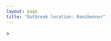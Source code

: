```yaml
---
layout: page
title: "Outbreak location: Ranibennur"
---
```

<div id="mapid">
<script src="https://buda-magenta.github.io/hazard_map/load_map.js"></script>
><script>
var marker_outbreak = L.marker([14.625888, 75.635724],{"autoPan": true}).addTo(map); marker_outbreak.bindTooltip("Ranibennur").openTooltip();

var circle_1 = L.circle([12.979120, 77.591300], {"pane": "markerPane", "color": "red", "fill": true, "fillOpacity": 0.2, "fillRule": "evenodd", "lineCap": "round", "lineJoin": "round", "opacity": 1.0, "radius": 78137, "stroke": true, "weight": 3}).addTo(map);
circle_1.bindTooltip("Bangalore<br>rank: 1<br>hazard index: 0.078137")
circle_1.bindPopup('<a href="https://buda-magenta.github.io/hazard_map/Bangalore">Bangalore</a>')

var circle_2 = L.circle([17.166667, 77.083333], {"pane": "markerPane", "color": "red", "fill": true, "fillOpacity": 0.2, "fillRule": "evenodd", "lineCap": "round", "lineJoin": "round", "opacity": 1.0, "radius": 75634, "stroke": true, "weight": 3}).addTo(map);
circle_2.bindTooltip("Gulbarga<br>rank: 2<br>hazard index: 0.075635")
circle_2.bindPopup('<a href="https://buda-magenta.github.io/hazard_map/Gulbarga">Gulbarga</a>')

var circle_3 = L.circle([14.466127, 75.920636], {"pane": "markerPane", "color": "red", "fill": true, "fillOpacity": 0.2, "fillRule": "evenodd", "lineCap": "round", "lineJoin": "round", "opacity": 1.0, "radius": 55641, "stroke": true, "weight": 3}).addTo(map);
circle_3.bindTooltip("Davanagere<br>rank: 3<br>hazard index: 0.055642")
circle_3.bindPopup('<a href="https://buda-magenta.github.io/hazard_map/Davanagere">Davanagere</a>')

var circle_4 = L.circle([15.351838, 75.137985], {"pane": "markerPane", "color": "red", "fill": true, "fillOpacity": 0.2, "fillRule": "evenodd", "lineCap": "round", "lineJoin": "round", "opacity": 1.0, "radius": 53235, "stroke": true, "weight": 3}).addTo(map);
circle_4.bindTooltip("Hubli<br>rank: 4<br>hazard index: 0.053236")
circle_4.bindPopup('<a href="https://buda-magenta.github.io/hazard_map/Hubli">Hubli</a>')

var circle_5 = L.circle([15.857267, 74.506934], {"pane": "markerPane", "color": "red", "fill": true, "fillOpacity": 0.2, "fillRule": "evenodd", "lineCap": "round", "lineJoin": "round", "opacity": 1.0, "radius": 15498, "stroke": true, "weight": 3}).addTo(map);
circle_5.bindTooltip("Belgaum<br>rank: 5<br>hazard index: 0.015498")
circle_5.bindPopup('<a href="https://buda-magenta.github.io/hazard_map/Belgaum">Belgaum</a>')

var circle_6 = L.circle([15.143395, 76.919388], {"pane": "markerPane", "color": "red", "fill": true, "fillOpacity": 0.2, "fillRule": "evenodd", "lineCap": "round", "lineJoin": "round", "opacity": 1.0, "radius": 10695, "stroke": true, "weight": 3}).addTo(map);
circle_6.bindTooltip("Bellary<br>rank: 6<br>hazard index: 0.010695")
circle_6.bindPopup('<a href="https://buda-magenta.github.io/hazard_map/Bellary">Bellary</a>')

var circle_7 = L.circle([17.388786, 78.461065], {"pane": "markerPane", "color": "red", "fill": true, "fillOpacity": 0.2, "fillRule": "evenodd", "lineCap": "round", "lineJoin": "round", "opacity": 1.0, "radius": 9362, "stroke": true, "weight": 3}).addTo(map);
circle_7.bindTooltip("Hyderabad<br>rank: 7<br>hazard index: 0.009362")
circle_7.bindPopup('<a href="https://buda-magenta.github.io/hazard_map/Hyderabad">Hyderabad</a>')

var circle_8 = L.circle([13.932609, 75.574978], {"pane": "markerPane", "color": "red", "fill": true, "fillOpacity": 0.2, "fillRule": "evenodd", "lineCap": "round", "lineJoin": "round", "opacity": 1.0, "radius": 8418, "stroke": true, "weight": 3}).addTo(map);
circle_8.bindTooltip("Shimoga<br>rank: 8<br>hazard index: 0.008418")
circle_8.bindPopup('<a href="https://buda-magenta.github.io/hazard_map/Shimoga">Shimoga</a>')

var circle_9 = L.circle([15.426365, 75.630079], {"pane": "markerPane", "color": "red", "fill": true, "fillOpacity": 0.2, "fillRule": "evenodd", "lineCap": "round", "lineJoin": "round", "opacity": 1.0, "radius": 8202, "stroke": true, "weight": 3}).addTo(map);
circle_9.bindTooltip("Gadag<br>rank: 9<br>hazard index: 0.008202")
circle_9.bindPopup('<a href="https://buda-magenta.github.io/hazard_map/Gadag">Gadag</a>')

var circle_10 = L.circle([18.793568, 80.815939], {"pane": "markerPane", "color": "red", "fill": true, "fillOpacity": 0.2, "fillRule": "evenodd", "lineCap": "round", "lineJoin": "round", "opacity": 1.0, "radius": 6969, "stroke": true, "weight": 3}).addTo(map);
circle_10.bindTooltip("Bijapur<br>rank: 10<br>hazard index: 0.006969")
circle_10.bindPopup('<a href="https://buda-magenta.github.io/hazard_map/Bijapur">Bijapur</a>')

var circle_11 = L.circle([17.849907, 75.276320], {"pane": "markerPane", "color": "red", "fill": true, "fillOpacity": 0.2, "fillRule": "evenodd", "lineCap": "round", "lineJoin": "round", "opacity": 1.0, "radius": 6351, "stroke": true, "weight": 3}).addTo(map);
circle_11.bindTooltip("Solapur<br>rank: 11<br>hazard index: 0.006351")
circle_11.bindPopup('<a href="https://buda-magenta.github.io/hazard_map/Solapur">Solapur</a>')

var circle_12 = L.circle([15.266493, 76.387230], {"pane": "markerPane", "color": "red", "fill": true, "fillOpacity": 0.2, "fillRule": "evenodd", "lineCap": "round", "lineJoin": "round", "opacity": 1.0, "radius": 5382, "stroke": true, "weight": 3}).addTo(map);
circle_12.bindTooltip("Hospet<br>rank: 12<br>hazard index: 0.005383")
circle_12.bindPopup('<a href="https://buda-magenta.github.io/hazard_map/Hospet">Hospet</a>')

var circle_13 = L.circle([16.185317, 75.696792], {"pane": "markerPane", "color": "red", "fill": true, "fillOpacity": 0.2, "fillRule": "evenodd", "lineCap": "round", "lineJoin": "round", "opacity": 1.0, "radius": 5319, "stroke": true, "weight": 3}).addTo(map);
circle_13.bindTooltip("Bagalkot<br>rank: 13<br>hazard index: 0.005319")
circle_13.bindPopup('<a href="https://buda-magenta.github.io/hazard_map/Bagalkot">Bagalkot</a>')

var circle_14 = L.circle([12.305183, 76.655361], {"pane": "markerPane", "color": "red", "fill": true, "fillOpacity": 0.2, "fillRule": "evenodd", "lineCap": "round", "lineJoin": "round", "opacity": 1.0, "radius": 4914, "stroke": true, "weight": 3}).addTo(map);
circle_14.bindTooltip("Mysore<br>rank: 14<br>hazard index: 0.004914")
circle_14.bindPopup('<a href="https://buda-magenta.github.io/hazard_map/Mysore">Mysore</a>')

var circle_15 = L.circle([13.007082, 76.099270], {"pane": "markerPane", "color": "red", "fill": true, "fillOpacity": 0.2, "fillRule": "evenodd", "lineCap": "round", "lineJoin": "round", "opacity": 1.0, "radius": 4898, "stroke": true, "weight": 3}).addTo(map);
circle_15.bindTooltip("Hassan<br>rank: 15<br>hazard index: 0.004898")
circle_15.bindPopup('<a href="https://buda-magenta.github.io/hazard_map/Hassan">Hassan</a>')

var circle_16 = L.circle([13.083694, 80.270186], {"pane": "markerPane", "color": "red", "fill": true, "fillOpacity": 0.2, "fillRule": "evenodd", "lineCap": "round", "lineJoin": "round", "opacity": 1.0, "radius": 4371, "stroke": true, "weight": 3}).addTo(map);
circle_16.bindTooltip("Chennai<br>rank: 16<br>hazard index: 0.004371")
circle_16.bindPopup('<a href="https://buda-magenta.github.io/hazard_map/Chennai">Chennai</a>')

var circle_17 = L.circle([14.226644, 76.400512], {"pane": "markerPane", "color": "red", "fill": true, "fillOpacity": 0.2, "fillRule": "evenodd", "lineCap": "round", "lineJoin": "round", "opacity": 1.0, "radius": 3653, "stroke": true, "weight": 3}).addTo(map);
circle_17.bindTooltip("Chitradurga<br>rank: 17<br>hazard index: 0.003653")
circle_17.bindPopup('<a href="https://buda-magenta.github.io/hazard_map/Chitradurga">Chitradurga</a>')

var circle_18 = L.circle([13.341917, 74.747323], {"pane": "markerPane", "color": "red", "fill": true, "fillOpacity": 0.2, "fillRule": "evenodd", "lineCap": "round", "lineJoin": "round", "opacity": 1.0, "radius": 3272, "stroke": true, "weight": 3}).addTo(map);
circle_18.bindTooltip("Udupi<br>rank: 18<br>hazard index: 0.003273")
circle_18.bindPopup('<a href="https://buda-magenta.github.io/hazard_map/Udupi">Udupi</a>')

var circle_19 = L.circle([13.318014, 75.773874], {"pane": "markerPane", "color": "red", "fill": true, "fillOpacity": 0.2, "fillRule": "evenodd", "lineCap": "round", "lineJoin": "round", "opacity": 1.0, "radius": 3093, "stroke": true, "weight": 3}).addTo(map);
circle_19.bindTooltip("Chikmagalur<br>rank: 19<br>hazard index: 0.003094")
circle_19.bindPopup('<a href="https://buda-magenta.github.io/hazard_map/Chikmagalur">Chikmagalur</a>')

var circle_20 = L.circle([13.340077, 77.100621], {"pane": "markerPane", "color": "red", "fill": true, "fillOpacity": 0.2, "fillRule": "evenodd", "lineCap": "round", "lineJoin": "round", "opacity": 1.0, "radius": 2835, "stroke": true, "weight": 3}).addTo(map);
circle_20.bindTooltip("Tumkur<br>rank: 20<br>hazard index: 0.002836")
circle_20.bindPopup('<a href="https://buda-magenta.github.io/hazard_map/Tumkur">Tumkur</a>')

var circle_21 = L.circle([12.869810, 74.843008], {"pane": "markerPane", "color": "red", "fill": true, "fillOpacity": 0.2, "fillRule": "evenodd", "lineCap": "round", "lineJoin": "round", "opacity": 1.0, "radius": 2553, "stroke": true, "weight": 3}).addTo(map);
circle_21.bindTooltip("Mangalore<br>rank: 21<br>hazard index: 0.002554")
circle_21.bindPopup('<a href="https://buda-magenta.github.io/hazard_map/Mangalore">Mangalore</a>')

var circle_22 = L.circle([15.431506, 76.532774], {"pane": "markerPane", "color": "red", "fill": true, "fillOpacity": 0.2, "fillRule": "evenodd", "lineCap": "round", "lineJoin": "round", "opacity": 1.0, "radius": 2370, "stroke": true, "weight": 3}).addTo(map);
circle_22.bindTooltip("Gangawati<br>rank: 22<br>hazard index: 0.002371")
circle_22.bindPopup('<a href="https://buda-magenta.github.io/hazard_map/Gangawati">Gangawati</a>')

var circle_23 = L.circle([16.850253, 74.594888], {"pane": "markerPane", "color": "red", "fill": true, "fillOpacity": 0.2, "fillRule": "evenodd", "lineCap": "round", "lineJoin": "round", "opacity": 1.0, "radius": 2169, "stroke": true, "weight": 3}).addTo(map);
circle_23.bindTooltip("Sangli<br>rank: 23<br>hazard index: 0.002170")
circle_23.bindPopup('<a href="https://buda-magenta.github.io/hazard_map/Sangli">Sangli</a>')

var circle_24 = L.circle([18.351469, 76.755121], {"pane": "markerPane", "color": "red", "fill": true, "fillOpacity": 0.2, "fillRule": "evenodd", "lineCap": "round", "lineJoin": "round", "opacity": 1.0, "radius": 2100, "stroke": true, "weight": 3}).addTo(map);
circle_24.bindTooltip("Latur<br>rank: 24<br>hazard index: 0.002101")
circle_24.bindPopup('<a href="https://buda-magenta.github.io/hazard_map/Latur">Latur</a>')

var circle_25 = L.circle([15.398403, 73.812918], {"pane": "markerPane", "color": "red", "fill": true, "fillOpacity": 0.2, "fillRule": "evenodd", "lineCap": "round", "lineJoin": "round", "opacity": 1.0, "radius": 1752, "stroke": true, "weight": 3}).addTo(map);
circle_25.bindTooltip("Vasco Da Gama<br>rank: 25<br>hazard index: 0.001753")
circle_25.bindPopup('<a href="https://buda-magenta.github.io/hazard_map/Vasco_Da_Gama">Vasco Da Gama</a>')

var circle_26 = L.circle([28.651718, 77.221939], {"pane": "markerPane", "color": "red", "fill": true, "fillOpacity": 0.2, "fillRule": "evenodd", "lineCap": "round", "lineJoin": "round", "opacity": 1.0, "radius": 1596, "stroke": true, "weight": 3}).addTo(map);
circle_26.bindTooltip("Delhi<br>rank: 26<br>hazard index: 0.001596")
circle_26.bindPopup('<a href="https://buda-magenta.github.io/hazard_map/Delhi">Delhi</a>')

var circle_27 = L.circle([16.702841, 74.240533], {"pane": "markerPane", "color": "red", "fill": true, "fillOpacity": 0.2, "fillRule": "evenodd", "lineCap": "round", "lineJoin": "round", "opacity": 1.0, "radius": 1507, "stroke": true, "weight": 3}).addTo(map);
circle_27.bindTooltip("Kolhapur<br>rank: 27<br>hazard index: 0.001507")
circle_27.bindPopup('<a href="https://buda-magenta.github.io/hazard_map/Kolhapur">Kolhapur</a>')

var circle_28 = L.circle([19.075990, 72.877393], {"pane": "markerPane", "color": "red", "fill": true, "fillOpacity": 0.2, "fillRule": "evenodd", "lineCap": "round", "lineJoin": "round", "opacity": 1.0, "radius": 1322, "stroke": true, "weight": 3}).addTo(map);
circle_28.bindTooltip("Mumbai<br>rank: 28<br>hazard index: 0.001322")
circle_28.bindPopup('<a href="https://buda-magenta.github.io/hazard_map/Mumbai">Mumbai</a>')

var circle_29 = L.circle([11.664300, 78.146000], {"pane": "markerPane", "color": "red", "fill": true, "fillOpacity": 0.2, "fillRule": "evenodd", "lineCap": "round", "lineJoin": "round", "opacity": 1.0, "radius": 1232, "stroke": true, "weight": 3}).addTo(map);
circle_29.bindTooltip("Salem<br>rank: 29<br>hazard index: 0.001232")
circle_29.bindPopup('<a href="https://buda-magenta.github.io/hazard_map/Salem">Salem</a>')

var circle_30 = L.circle([12.955100, 78.269900], {"pane": "markerPane", "color": "red", "fill": true, "fillOpacity": 0.2, "fillRule": "evenodd", "lineCap": "round", "lineJoin": "round", "opacity": 1.0, "radius": 992, "stroke": true, "weight": 3}).addTo(map);
circle_30.bindTooltip("Robertson Pet<br>rank: 30<br>hazard index: 0.000993")
circle_30.bindPopup('<a href="https://buda-magenta.github.io/hazard_map/Robertson_Pet">Robertson Pet</a>')

var circle_31 = L.circle([22.541418, 88.357691], {"pane": "markerPane", "color": "red", "fill": true, "fillOpacity": 0.2, "fillRule": "evenodd", "lineCap": "round", "lineJoin": "round", "opacity": 1.0, "radius": 792, "stroke": true, "weight": 3}).addTo(map);
circle_31.bindTooltip("Kolkata<br>rank: 31<br>hazard index: 0.000792")
circle_31.bindPopup('<a href="https://buda-magenta.github.io/hazard_map/Kolkata">Kolkata</a>')

var circle_32 = L.circle([16.695935, 74.455575], {"pane": "markerPane", "color": "red", "fill": true, "fillOpacity": 0.2, "fillRule": "evenodd", "lineCap": "round", "lineJoin": "round", "opacity": 1.0, "radius": 735, "stroke": true, "weight": 3}).addTo(map);
circle_32.bindTooltip("Ichalkaranji<br>rank: 32<br>hazard index: 0.000735")
circle_32.bindPopup('<a href="https://buda-magenta.github.io/hazard_map/Ichalkaranji">Ichalkaranji</a>')

var circle_33 = L.circle([11.001812, 76.962843], {"pane": "markerPane", "color": "red", "fill": true, "fillOpacity": 0.2, "fillRule": "evenodd", "lineCap": "round", "lineJoin": "round", "opacity": 1.0, "radius": 687, "stroke": true, "weight": 3}).addTo(map);
circle_33.bindTooltip("Coimbatore<br>rank: 33<br>hazard index: 0.000687")
circle_33.bindPopup('<a href="https://buda-magenta.github.io/hazard_map/Coimbatore">Coimbatore</a>')

var circle_34 = L.circle([15.631900, 77.275900], {"pane": "markerPane", "color": "red", "fill": true, "fillOpacity": 0.2, "fillRule": "evenodd", "lineCap": "round", "lineJoin": "round", "opacity": 1.0, "radius": 668, "stroke": true, "weight": 3}).addTo(map);
circle_34.bindTooltip("Adoni<br>rank: 34<br>hazard index: 0.000669")
circle_34.bindPopup('<a href="https://buda-magenta.github.io/hazard_map/Adoni">Adoni</a>')

var circle_35 = L.circle([12.732884, 77.830948], {"pane": "markerPane", "color": "red", "fill": true, "fillOpacity": 0.2, "fillRule": "evenodd", "lineCap": "round", "lineJoin": "round", "opacity": 1.0, "radius": 666, "stroke": true, "weight": 3}).addTo(map);
circle_35.bindTooltip("Hosur<br>rank: 35<br>hazard index: 0.000667")
circle_35.bindPopup('<a href="https://buda-magenta.github.io/hazard_map/Hosur">Hosur</a>')

var circle_36 = L.circle([18.521428, 73.854454], {"pane": "markerPane", "color": "red", "fill": true, "fillOpacity": 0.2, "fillRule": "evenodd", "lineCap": "round", "lineJoin": "round", "opacity": 1.0, "radius": 618, "stroke": true, "weight": 3}).addTo(map);
circle_36.bindTooltip("Pune<br>rank: 36<br>hazard index: 0.000619")
circle_36.bindPopup('<a href="https://buda-magenta.github.io/hazard_map/Pune">Pune</a>')

var circle_37 = L.circle([12.523889, 76.896196], {"pane": "markerPane", "color": "red", "fill": true, "fillOpacity": 0.2, "fillRule": "evenodd", "lineCap": "round", "lineJoin": "round", "opacity": 1.0, "radius": 546, "stroke": true, "weight": 3}).addTo(map);
circle_37.bindTooltip("Mandya<br>rank: 37<br>hazard index: 0.000546")
circle_37.bindPopup('<a href="https://buda-magenta.github.io/hazard_map/Mandya">Mandya</a>')

var circle_38 = L.circle([13.137000, 78.133961], {"pane": "markerPane", "color": "red", "fill": true, "fillOpacity": 0.2, "fillRule": "evenodd", "lineCap": "round", "lineJoin": "round", "opacity": 1.0, "radius": 512, "stroke": true, "weight": 3}).addTo(map);
circle_38.bindTooltip("Kolar<br>rank: 38<br>hazard index: 0.000512")
circle_38.bindPopup('<a href="https://buda-magenta.github.io/hazard_map/Kolar">Kolar</a>')

var circle_39 = L.circle([8.576971, 77.050125], {"pane": "markerPane", "color": "red", "fill": true, "fillOpacity": 0.2, "fillRule": "evenodd", "lineCap": "round", "lineJoin": "round", "opacity": 1.0, "radius": 487, "stroke": true, "weight": 3}).addTo(map);
circle_39.bindTooltip("Thiruvananthapuram<br>rank: 39<br>hazard index: 0.000487")
circle_39.bindPopup('<a href="https://buda-magenta.github.io/hazard_map/Thiruvananthapuram">Thiruvananthapuram</a>')

var circle_40 = L.circle([17.980609, 79.598212], {"pane": "markerPane", "color": "red", "fill": true, "fillOpacity": 0.2, "fillRule": "evenodd", "lineCap": "round", "lineJoin": "round", "opacity": 1.0, "radius": 436, "stroke": true, "weight": 3}).addTo(map);
circle_40.bindTooltip("Warangal<br>rank: 40<br>hazard index: 0.000437")
circle_40.bindPopup('<a href="https://buda-magenta.github.io/hazard_map/Warangal">Warangal</a>')

var circle_41 = L.circle([18.169844, 76.117963], {"pane": "markerPane", "color": "red", "fill": true, "fillOpacity": 0.2, "fillRule": "evenodd", "lineCap": "round", "lineJoin": "round", "opacity": 1.0, "radius": 430, "stroke": true, "weight": 3}).addTo(map);
circle_41.bindTooltip("Osmanabad<br>rank: 41<br>hazard index: 0.000431")
circle_41.bindPopup('<a href="https://buda-magenta.github.io/hazard_map/Osmanabad">Osmanabad</a>')

var circle_42 = L.circle([23.021624, 72.579707], {"pane": "markerPane", "color": "red", "fill": true, "fillOpacity": 0.2, "fillRule": "evenodd", "lineCap": "round", "lineJoin": "round", "opacity": 1.0, "radius": 415, "stroke": true, "weight": 3}).addTo(map);
circle_42.bindTooltip("Ahmedabad<br>rank: 42<br>hazard index: 0.000416")
circle_42.bindPopup('<a href="https://buda-magenta.github.io/hazard_map/Ahmedabad">Ahmedabad</a>')

var circle_43 = L.circle([9.931308, 76.267414], {"pane": "markerPane", "color": "red", "fill": true, "fillOpacity": 0.2, "fillRule": "evenodd", "lineCap": "round", "lineJoin": "round", "opacity": 1.0, "radius": 366, "stroke": true, "weight": 3}).addTo(map);
circle_43.bindTooltip("Kochi<br>rank: 43<br>hazard index: 0.000366")
circle_43.bindPopup('<a href="https://buda-magenta.github.io/hazard_map/Kochi">Kochi</a>')

var circle_44 = L.circle([15.119651, 77.455290], {"pane": "markerPane", "color": "red", "fill": true, "fillOpacity": 0.2, "fillRule": "evenodd", "lineCap": "round", "lineJoin": "round", "opacity": 1.0, "radius": 359, "stroke": true, "weight": 3}).addTo(map);
circle_44.bindTooltip("Guntakal<br>rank: 44<br>hazard index: 0.000360")
circle_44.bindPopup('<a href="https://buda-magenta.github.io/hazard_map/Guntakal">Guntakal</a>')

var circle_45 = L.circle([16.508759, 80.618510], {"pane": "markerPane", "color": "red", "fill": true, "fillOpacity": 0.2, "fillRule": "evenodd", "lineCap": "round", "lineJoin": "round", "opacity": 1.0, "radius": 350, "stroke": true, "weight": 3}).addTo(map);
circle_45.bindTooltip("Vijayawada<br>rank: 45<br>hazard index: 0.000351")
circle_45.bindPopup('<a href="https://buda-magenta.github.io/hazard_map/Vijayawada">Vijayawada</a>')

var circle_46 = L.circle([17.723128, 83.301284], {"pane": "markerPane", "color": "red", "fill": true, "fillOpacity": 0.2, "fillRule": "evenodd", "lineCap": "round", "lineJoin": "round", "opacity": 1.0, "radius": 347, "stroke": true, "weight": 3}).addTo(map);
circle_46.bindTooltip("Visakhapatnam<br>rank: 46<br>hazard index: 0.000347")
circle_46.bindPopup('<a href="https://buda-magenta.github.io/hazard_map/Visakhapatnam">Visakhapatnam</a>')

var circle_47 = L.circle([14.654623, 77.556260], {"pane": "markerPane", "color": "red", "fill": true, "fillOpacity": 0.2, "fillRule": "evenodd", "lineCap": "round", "lineJoin": "round", "opacity": 1.0, "radius": 339, "stroke": true, "weight": 3}).addTo(map);
circle_47.bindTooltip("Anantapur<br>rank: 47<br>hazard index: 0.000339")
circle_47.bindPopup('<a href="https://buda-magenta.github.io/hazard_map/Anantapur">Anantapur</a>')

var circle_48 = L.circle([17.910400, 77.519900], {"pane": "markerPane", "color": "red", "fill": true, "fillOpacity": 0.2, "fillRule": "evenodd", "lineCap": "round", "lineJoin": "round", "opacity": 1.0, "radius": 316, "stroke": true, "weight": 3}).addTo(map);
circle_48.bindTooltip("Bidar<br>rank: 48<br>hazard index: 0.000316")
circle_48.bindPopup('<a href="https://buda-magenta.github.io/hazard_map/Bidar">Bidar</a>')

var circle_49 = L.circle([20.266777, 85.843559], {"pane": "markerPane", "color": "red", "fill": true, "fillOpacity": 0.2, "fillRule": "evenodd", "lineCap": "round", "lineJoin": "round", "opacity": 1.0, "radius": 311, "stroke": true, "weight": 3}).addTo(map);
circle_49.bindTooltip("Bhubaneswar<br>rank: 49<br>hazard index: 0.000312")
circle_49.bindPopup('<a href="https://buda-magenta.github.io/hazard_map/Bhubaneswar">Bhubaneswar</a>')

var circle_50 = L.circle([18.182992, 75.743925], {"pane": "markerPane", "color": "red", "fill": true, "fillOpacity": 0.2, "fillRule": "evenodd", "lineCap": "round", "lineJoin": "round", "opacity": 1.0, "radius": 297, "stroke": true, "weight": 3}).addTo(map);
circle_50.bindTooltip("Barshi<br>rank: 50<br>hazard index: 0.000297")
circle_50.bindPopup('<a href="https://buda-magenta.github.io/hazard_map/Barshi">Barshi</a>')

var circle_51 = L.circle([11.101781, 77.345192], {"pane": "markerPane", "color": "red", "fill": true, "fillOpacity": 0.2, "fillRule": "evenodd", "lineCap": "round", "lineJoin": "round", "opacity": 1.0, "radius": 287, "stroke": true, "weight": 3}).addTo(map);
circle_51.bindTooltip("Tiruppur<br>rank: 51<br>hazard index: 0.000288")
circle_51.bindPopup('<a href="https://buda-magenta.github.io/hazard_map/Tiruppur">Tiruppur</a>')

var circle_52 = L.circle([16.083333, 77.166667], {"pane": "markerPane", "color": "red", "fill": true, "fillOpacity": 0.2, "fillRule": "evenodd", "lineCap": "round", "lineJoin": "round", "opacity": 1.0, "radius": 264, "stroke": true, "weight": 3}).addTo(map);
circle_52.bindTooltip("Raichur<br>rank: 52<br>hazard index: 0.000265")
circle_52.bindPopup('<a href="https://buda-magenta.github.io/hazard_map/Raichur">Raichur</a>')

var circle_53 = L.circle([16.743454, 77.992319], {"pane": "markerPane", "color": "red", "fill": true, "fillOpacity": 0.2, "fillRule": "evenodd", "lineCap": "round", "lineJoin": "round", "opacity": 1.0, "radius": 249, "stroke": true, "weight": 3}).addTo(map);
circle_53.bindTooltip("Mahbubnagar<br>rank: 53<br>hazard index: 0.000250")
circle_53.bindPopup('<a href="https://buda-magenta.github.io/hazard_map/Mahbubnagar">Mahbubnagar</a>')

var circle_54 = L.circle([14.475294, 78.821686], {"pane": "markerPane", "color": "red", "fill": true, "fillOpacity": 0.2, "fillRule": "evenodd", "lineCap": "round", "lineJoin": "round", "opacity": 1.0, "radius": 246, "stroke": true, "weight": 3}).addTo(map);
circle_54.bindTooltip("Kadapa<br>rank: 54<br>hazard index: 0.000246")
circle_54.bindPopup('<a href="https://buda-magenta.github.io/hazard_map/Kadapa">Kadapa</a>')

var circle_55 = L.circle([20.166670, 79.172114], {"pane": "markerPane", "color": "red", "fill": true, "fillOpacity": 0.2, "fillRule": "evenodd", "lineCap": "round", "lineJoin": "round", "opacity": 1.0, "radius": 240, "stroke": true, "weight": 3}).addTo(map);
circle_55.bindTooltip("Bhadravati<br>rank: 55<br>hazard index: 0.000240")
circle_55.bindPopup('<a href="https://buda-magenta.github.io/hazard_map/Bhadravati">Bhadravati</a>')

var circle_56 = L.circle([15.830925, 78.042537], {"pane": "markerPane", "color": "red", "fill": true, "fillOpacity": 0.2, "fillRule": "evenodd", "lineCap": "round", "lineJoin": "round", "opacity": 1.0, "radius": 231, "stroke": true, "weight": 3}).addTo(map);
circle_56.bindTooltip("Kurnool<br>rank: 56<br>hazard index: 0.000232")
circle_56.bindPopup('<a href="https://buda-magenta.github.io/hazard_map/Kurnool">Kurnool</a>')

var circle_57 = L.circle([13.826383, 77.493772], {"pane": "markerPane", "color": "red", "fill": true, "fillOpacity": 0.2, "fillRule": "evenodd", "lineCap": "round", "lineJoin": "round", "opacity": 1.0, "radius": 229, "stroke": true, "weight": 3}).addTo(map);
circle_57.bindTooltip("Hindupur<br>rank: 57<br>hazard index: 0.000230")
circle_57.bindPopup('<a href="https://buda-magenta.github.io/hazard_map/Hindupur">Hindupur</a>')

var circle_58 = L.circle([8.887951, 76.595501], {"pane": "markerPane", "color": "red", "fill": true, "fillOpacity": 0.2, "fillRule": "evenodd", "lineCap": "round", "lineJoin": "round", "opacity": 1.0, "radius": 225, "stroke": true, "weight": 3}).addTo(map);
circle_58.bindTooltip("Kollam<br>rank: 58<br>hazard index: 0.000226")
circle_58.bindPopup('<a href="https://buda-magenta.github.io/hazard_map/Kollam">Kollam</a>')

var circle_59 = L.circle([21.149813, 79.082056], {"pane": "markerPane", "color": "red", "fill": true, "fillOpacity": 0.2, "fillRule": "evenodd", "lineCap": "round", "lineJoin": "round", "opacity": 1.0, "radius": 207, "stroke": true, "weight": 3}).addTo(map);
circle_59.bindTooltip("Nagpur<br>rank: 59<br>hazard index: 0.000208")
circle_59.bindPopup('<a href="https://buda-magenta.github.io/hazard_map/Nagpur">Nagpur</a>')

var circle_60 = L.circle([10.525626, 76.213254], {"pane": "markerPane", "color": "red", "fill": true, "fillOpacity": 0.2, "fillRule": "evenodd", "lineCap": "round", "lineJoin": "round", "opacity": 1.0, "radius": 204, "stroke": true, "weight": 3}).addTo(map);
circle_60.bindTooltip("Thrissur<br>rank: 60<br>hazard index: 0.000204")
circle_60.bindPopup('<a href="https://buda-magenta.github.io/hazard_map/Thrissur">Thrissur</a>')

var circle_61 = L.circle([14.422347, 77.720069], {"pane": "markerPane", "color": "red", "fill": true, "fillOpacity": 0.2, "fillRule": "evenodd", "lineCap": "round", "lineJoin": "round", "opacity": 1.0, "radius": 202, "stroke": true, "weight": 3}).addTo(map);
circle_61.bindTooltip("Dharmavaram<br>rank: 61<br>hazard index: 0.000202")
circle_61.bindPopup('<a href="https://buda-magenta.github.io/hazard_map/Dharmavaram">Dharmavaram</a>')

var circle_62 = L.circle([9.926115, 78.114098], {"pane": "markerPane", "color": "red", "fill": true, "fillOpacity": 0.2, "fillRule": "evenodd", "lineCap": "round", "lineJoin": "round", "opacity": 1.0, "radius": 201, "stroke": true, "weight": 3}).addTo(map);
circle_62.bindTooltip("Madurai<br>rank: 62<br>hazard index: 0.000201")
circle_62.bindPopup('<a href="https://buda-magenta.github.io/hazard_map/Madurai">Madurai</a>')

var circle_63 = L.circle([11.369204, 77.676627], {"pane": "markerPane", "color": "red", "fill": true, "fillOpacity": 0.2, "fillRule": "evenodd", "lineCap": "round", "lineJoin": "round", "opacity": 1.0, "radius": 194, "stroke": true, "weight": 3}).addTo(map);
circle_63.bindTooltip("Erode<br>rank: 63<br>hazard index: 0.000194")
circle_63.bindPopup('<a href="https://buda-magenta.github.io/hazard_map/Erode">Erode</a>')

var circle_64 = L.circle([26.838100, 80.934600], {"pane": "markerPane", "color": "red", "fill": true, "fillOpacity": 0.2, "fillRule": "evenodd", "lineCap": "round", "lineJoin": "round", "opacity": 1.0, "radius": 188, "stroke": true, "weight": 3}).addTo(map);
circle_64.bindTooltip("Lucknow<br>rank: 64<br>hazard index: 0.000188")
circle_64.bindPopup('<a href="https://buda-magenta.github.io/hazard_map/Lucknow">Lucknow</a>')

var circle_65 = L.circle([26.915458, 75.818982], {"pane": "markerPane", "color": "red", "fill": true, "fillOpacity": 0.2, "fillRule": "evenodd", "lineCap": "round", "lineJoin": "round", "opacity": 1.0, "radius": 182, "stroke": true, "weight": 3}).addTo(map);
circle_65.bindTooltip("Jaipur<br>rank: 65<br>hazard index: 0.000182")
circle_65.bindPopup('<a href="https://buda-magenta.github.io/hazard_map/Jaipur">Jaipur</a>')

var circle_66 = L.circle([13.160105, 79.155551], {"pane": "markerPane", "color": "red", "fill": true, "fillOpacity": 0.2, "fillRule": "evenodd", "lineCap": "round", "lineJoin": "round", "opacity": 1.0, "radius": 173, "stroke": true, "weight": 3}).addTo(map);
circle_66.bindTooltip("Chittoor<br>rank: 66<br>hazard index: 0.000174")
circle_66.bindPopup('<a href="https://buda-magenta.github.io/hazard_map/Chittoor">Chittoor</a>')

var circle_67 = L.circle([19.194329, 72.970178], {"pane": "markerPane", "color": "red", "fill": true, "fillOpacity": 0.2, "fillRule": "evenodd", "lineCap": "round", "lineJoin": "round", "opacity": 1.0, "radius": 172, "stroke": true, "weight": 3}).addTo(map);
circle_67.bindTooltip("Thane<br>rank: 67<br>hazard index: 0.000173")
circle_67.bindPopup('<a href="https://buda-magenta.github.io/hazard_map/Thane">Thane</a>')

var circle_68 = L.circle([26.180598, 91.753943], {"pane": "markerPane", "color": "red", "fill": true, "fillOpacity": 0.2, "fillRule": "evenodd", "lineCap": "round", "lineJoin": "round", "opacity": 1.0, "radius": 166, "stroke": true, "weight": 3}).addTo(map);
circle_68.bindTooltip("Guwahati<br>rank: 68<br>hazard index: 0.000166")
circle_68.bindPopup('<a href="https://buda-magenta.github.io/hazard_map/Guwahati">Guwahati</a>')

var circle_69 = L.circle([25.609324, 85.123525], {"pane": "markerPane", "color": "red", "fill": true, "fillOpacity": 0.2, "fillRule": "evenodd", "lineCap": "round", "lineJoin": "round", "opacity": 1.0, "radius": 165, "stroke": true, "weight": 3}).addTo(map);
circle_69.bindTooltip("Patna<br>rank: 69<br>hazard index: 0.000166")
circle_69.bindPopup('<a href="https://buda-magenta.github.io/hazard_map/Patna">Patna</a>')

var circle_70 = L.circle([18.437436, 77.110521], {"pane": "markerPane", "color": "red", "fill": true, "fillOpacity": 0.2, "fillRule": "evenodd", "lineCap": "round", "lineJoin": "round", "opacity": 1.0, "radius": 163, "stroke": true, "weight": 3}).addTo(map);
circle_70.bindTooltip("Udgir<br>rank: 70<br>hazard index: 0.000163")
circle_70.bindPopup('<a href="https://buda-magenta.github.io/hazard_map/Udgir">Udgir</a>')

var circle_71 = L.circle([12.794811, 79.000641], {"pane": "markerPane", "color": "red", "fill": true, "fillOpacity": 0.2, "fillRule": "evenodd", "lineCap": "round", "lineJoin": "round", "opacity": 1.0, "radius": 159, "stroke": true, "weight": 3}).addTo(map);
circle_71.bindTooltip("Vellore<br>rank: 71<br>hazard index: 0.000160")
circle_71.bindPopup('<a href="https://buda-magenta.github.io/hazard_map/Vellore">Vellore</a>')

var circle_72 = L.circle([26.055318, 82.993139], {"pane": "markerPane", "color": "red", "fill": true, "fillOpacity": 0.2, "fillRule": "evenodd", "lineCap": "round", "lineJoin": "round", "opacity": 1.0, "radius": 156, "stroke": true, "weight": 3}).addTo(map);
circle_72.bindTooltip("Nizamabad<br>rank: 72<br>hazard index: 0.000157")
circle_72.bindPopup('<a href="https://buda-magenta.github.io/hazard_map/Nizamabad">Nizamabad</a>')

var circle_73 = L.circle([13.573260, 78.479146], {"pane": "markerPane", "color": "red", "fill": true, "fillOpacity": 0.2, "fillRule": "evenodd", "lineCap": "round", "lineJoin": "round", "opacity": 1.0, "radius": 145, "stroke": true, "weight": 3}).addTo(map);
circle_73.bindTooltip("Madanapalle<br>rank: 73<br>hazard index: 0.000146")
circle_73.bindPopup('<a href="https://buda-magenta.github.io/hazard_map/Madanapalle">Madanapalle</a>')

var circle_74 = L.circle([19.087076, 82.023572], {"pane": "markerPane", "color": "red", "fill": true, "fillOpacity": 0.2, "fillRule": "evenodd", "lineCap": "round", "lineJoin": "round", "opacity": 1.0, "radius": 139, "stroke": true, "weight": 3}).addTo(map);
circle_74.bindTooltip("Jagdalpur<br>rank: 74<br>hazard index: 0.000140")
circle_74.bindPopup('<a href="https://buda-magenta.github.io/hazard_map/Jagdalpur">Jagdalpur</a>')

var circle_75 = L.circle([12.792907, 78.699917], {"pane": "markerPane", "color": "red", "fill": true, "fillOpacity": 0.2, "fillRule": "evenodd", "lineCap": "round", "lineJoin": "round", "opacity": 1.0, "radius": 133, "stroke": true, "weight": 3}).addTo(map);
circle_75.bindTooltip("Ambur<br>rank: 75<br>hazard index: 0.000134")
circle_75.bindPopup('<a href="https://buda-magenta.github.io/hazard_map/Ambur">Ambur</a>')

var circle_76 = L.circle([13.631637, 79.423171], {"pane": "markerPane", "color": "red", "fill": true, "fillOpacity": 0.2, "fillRule": "evenodd", "lineCap": "round", "lineJoin": "round", "opacity": 1.0, "radius": 133, "stroke": true, "weight": 3}).addTo(map);
circle_76.bindTooltip("Tirupati<br>rank: 76<br>hazard index: 0.000134")
circle_76.bindPopup('<a href="https://buda-magenta.github.io/hazard_map/Tirupati">Tirupati</a>')

var circle_77 = L.circle([22.720362, 75.868200], {"pane": "markerPane", "color": "red", "fill": true, "fillOpacity": 0.2, "fillRule": "evenodd", "lineCap": "round", "lineJoin": "round", "opacity": 1.0, "radius": 132, "stroke": true, "weight": 3}).addTo(map);
circle_77.bindTooltip("Indore<br>rank: 77<br>hazard index: 0.000133")
circle_77.bindPopup('<a href="https://buda-magenta.github.io/hazard_map/Indore">Indore</a>')

var circle_78 = L.circle([25.531031, 78.652689], {"pane": "markerPane", "color": "red", "fill": true, "fillOpacity": 0.2, "fillRule": "evenodd", "lineCap": "round", "lineJoin": "round", "opacity": 1.0, "radius": 127, "stroke": true, "weight": 3}).addTo(map);
circle_78.bindTooltip("Jhansi<br>rank: 78<br>hazard index: 0.000128")
circle_78.bindPopup('<a href="https://buda-magenta.github.io/hazard_map/Jhansi">Jhansi</a>')

var circle_79 = L.circle([23.370035, 85.325013], {"pane": "markerPane", "color": "red", "fill": true, "fillOpacity": 0.2, "fillRule": "evenodd", "lineCap": "round", "lineJoin": "round", "opacity": 1.0, "radius": 124, "stroke": true, "weight": 3}).addTo(map);
circle_79.bindTooltip("Ranchi<br>rank: 79<br>hazard index: 0.000124")
circle_79.bindPopup('<a href="https://buda-magenta.github.io/hazard_map/Ranchi">Ranchi</a>')

var circle_80 = L.circle([19.169335, 77.311013], {"pane": "markerPane", "color": "red", "fill": true, "fillOpacity": 0.2, "fillRule": "evenodd", "lineCap": "round", "lineJoin": "round", "opacity": 1.0, "radius": 117, "stroke": true, "weight": 3}).addTo(map);
circle_80.bindTooltip("Nanded Waghala<br>rank: 80<br>hazard index: 0.000117")
circle_80.bindPopup('<a href="https://buda-magenta.github.io/hazard_map/Nanded_Waghala">Nanded Waghala</a>')

var circle_81 = L.circle([11.258608, 75.778874], {"pane": "markerPane", "color": "red", "fill": true, "fillOpacity": 0.2, "fillRule": "evenodd", "lineCap": "round", "lineJoin": "round", "opacity": 1.0, "radius": 115, "stroke": true, "weight": 3}).addTo(map);
circle_81.bindTooltip("Kozhikode<br>rank: 81<br>hazard index: 0.000116")
circle_81.bindPopup('<a href="https://buda-magenta.github.io/hazard_map/Kozhikode">Kozhikode</a>')

var circle_82 = L.circle([18.627929, 73.800983], {"pane": "markerPane", "color": "red", "fill": true, "fillOpacity": 0.2, "fillRule": "evenodd", "lineCap": "round", "lineJoin": "round", "opacity": 1.0, "radius": 114, "stroke": true, "weight": 3}).addTo(map);
circle_82.bindTooltip("Pimpri Chinchwad<br>rank: 82<br>hazard index: 0.000114")
circle_82.bindPopup('<a href="https://buda-magenta.github.io/hazard_map/Pimpri_Chinchwad">Pimpri Chinchwad</a>')

var circle_83 = L.circle([18.761516, 79.478785], {"pane": "markerPane", "color": "red", "fill": true, "fillOpacity": 0.2, "fillRule": "evenodd", "lineCap": "round", "lineJoin": "round", "opacity": 1.0, "radius": 113, "stroke": true, "weight": 3}).addTo(map);
circle_83.bindTooltip("Ramagundam<br>rank: 83<br>hazard index: 0.000114")
circle_83.bindPopup('<a href="https://buda-magenta.github.io/hazard_map/Ramagundam">Ramagundam</a>')

var circle_84 = L.circle([14.906956, 78.009707], {"pane": "markerPane", "color": "red", "fill": true, "fillOpacity": 0.2, "fillRule": "evenodd", "lineCap": "round", "lineJoin": "round", "opacity": 1.0, "radius": 111, "stroke": true, "weight": 3}).addTo(map);
circle_84.bindTooltip("Tadipatri<br>rank: 84<br>hazard index: 0.000112")
circle_84.bindPopup('<a href="https://buda-magenta.github.io/hazard_map/Tadipatri">Tadipatri</a>')

var circle_85 = L.circle([12.227213, 79.070156], {"pane": "markerPane", "color": "red", "fill": true, "fillOpacity": 0.2, "fillRule": "evenodd", "lineCap": "round", "lineJoin": "round", "opacity": 1.0, "radius": 111, "stroke": true, "weight": 3}).addTo(map);
circle_85.bindTooltip("Tiruvannamalai<br>rank: 85<br>hazard index: 0.000111")
circle_85.bindPopup('<a href="https://buda-magenta.github.io/hazard_map/Tiruvannamalai">Tiruvannamalai</a>')

var circle_86 = L.circle([10.804973, 78.687030], {"pane": "markerPane", "color": "red", "fill": true, "fillOpacity": 0.2, "fillRule": "evenodd", "lineCap": "round", "lineJoin": "round", "opacity": 1.0, "radius": 108, "stroke": true, "weight": 3}).addTo(map);
circle_86.bindTooltip("Tiruchirappalli<br>rank: 86<br>hazard index: 0.000109")
circle_86.bindPopup('<a href="https://buda-magenta.github.io/hazard_map/Tiruchirappalli">Tiruchirappalli</a>')

var circle_87 = L.circle([16.291519, 80.454159], {"pane": "markerPane", "color": "red", "fill": true, "fillOpacity": 0.2, "fillRule": "evenodd", "lineCap": "round", "lineJoin": "round", "opacity": 1.0, "radius": 107, "stroke": true, "weight": 3}).addTo(map);
circle_87.bindTooltip("Guntur<br>rank: 87<br>hazard index: 0.000107")
circle_87.bindPopup('<a href="https://buda-magenta.github.io/hazard_map/Guntur">Guntur</a>')

var circle_88 = L.circle([21.170200, 72.831100], {"pane": "markerPane", "color": "red", "fill": true, "fillOpacity": 0.2, "fillRule": "evenodd", "lineCap": "round", "lineJoin": "round", "opacity": 1.0, "radius": 93, "stroke": true, "weight": 3}).addTo(map);
circle_88.bindTooltip("Surat<br>rank: 88<br>hazard index: 0.000093")
circle_88.bindPopup('<a href="https://buda-magenta.github.io/hazard_map/Surat">Surat</a>')

var circle_89 = L.circle([10.787898, 76.474087], {"pane": "markerPane", "color": "red", "fill": true, "fillOpacity": 0.2, "fillRule": "evenodd", "lineCap": "round", "lineJoin": "round", "opacity": 1.0, "radius": 84, "stroke": true, "weight": 3}).addTo(map);
circle_89.bindTooltip("Palakkad<br>rank: 89<br>hazard index: 0.000085")
circle_89.bindPopup('<a href="https://buda-magenta.github.io/hazard_map/Palakkad">Palakkad</a>')

var circle_90 = L.circle([15.475377, 78.478558], {"pane": "markerPane", "color": "red", "fill": true, "fillOpacity": 0.2, "fillRule": "evenodd", "lineCap": "round", "lineJoin": "round", "opacity": 1.0, "radius": 79, "stroke": true, "weight": 3}).addTo(map);
circle_90.bindTooltip("Nandyal<br>rank: 90<br>hazard index: 0.000079")
circle_90.bindPopup('<a href="https://buda-magenta.github.io/hazard_map/Nandyal">Nandyal</a>')

var circle_91 = L.circle([17.005045, 81.780473], {"pane": "markerPane", "color": "red", "fill": true, "fillOpacity": 0.2, "fillRule": "evenodd", "lineCap": "round", "lineJoin": "round", "opacity": 1.0, "radius": 77, "stroke": true, "weight": 3}).addTo(map);
circle_91.bindTooltip("Rajahmundry<br>rank: 91<br>hazard index: 0.000078")
circle_91.bindPopup('<a href="https://buda-magenta.github.io/hazard_map/Rajahmundry">Rajahmundry</a>')

var circle_92 = L.circle([30.733442, 76.779714], {"pane": "markerPane", "color": "red", "fill": true, "fillOpacity": 0.2, "fillRule": "evenodd", "lineCap": "round", "lineJoin": "round", "opacity": 1.0, "radius": 75, "stroke": true, "weight": 3}).addTo(map);
circle_92.bindTooltip("Chandigarh<br>rank: 92<br>hazard index: 0.000075")
circle_92.bindPopup('<a href="https://buda-magenta.github.io/hazard_map/Chandigarh">Chandigarh</a>')

var circle_93 = L.circle([26.698885, 88.320030], {"pane": "markerPane", "color": "red", "fill": true, "fillOpacity": 0.2, "fillRule": "evenodd", "lineCap": "round", "lineJoin": "round", "opacity": 1.0, "radius": 69, "stroke": true, "weight": 3}).addTo(map);
circle_93.bindTooltip("Bagdogra<br>rank: 93<br>hazard index: 0.000069")
circle_93.bindPopup('<a href="https://buda-magenta.github.io/hazard_map/Bagdogra">Bagdogra</a>')

var circle_94 = L.circle([13.125476, 80.094090], {"pane": "markerPane", "color": "red", "fill": true, "fillOpacity": 0.2, "fillRule": "evenodd", "lineCap": "round", "lineJoin": "round", "opacity": 1.0, "radius": 62, "stroke": true, "weight": 3}).addTo(map);
circle_94.bindTooltip("Avadi<br>rank: 94<br>hazard index: 0.000062")
circle_94.bindPopup('<a href="https://buda-magenta.github.io/hazard_map/Avadi">Avadi</a>')

var circle_95 = L.circle([13.156387, 80.300528], {"pane": "markerPane", "color": "red", "fill": true, "fillOpacity": 0.2, "fillRule": "evenodd", "lineCap": "round", "lineJoin": "round", "opacity": 1.0, "radius": 59, "stroke": true, "weight": 3}).addTo(map);
circle_95.bindTooltip("Tiruvottiyur<br>rank: 95<br>hazard index: 0.000060")
circle_95.bindPopup('<a href="https://buda-magenta.github.io/hazard_map/Tiruvottiyur">Tiruvottiyur</a>')

var circle_96 = L.circle([18.434644, 79.132265], {"pane": "markerPane", "color": "red", "fill": true, "fillOpacity": 0.2, "fillRule": "evenodd", "lineCap": "round", "lineJoin": "round", "opacity": 1.0, "radius": 59, "stroke": true, "weight": 3}).addTo(map);
circle_96.bindTooltip("Karimnagar<br>rank: 96<br>hazard index: 0.000059")
circle_96.bindPopup('<a href="https://buda-magenta.github.io/hazard_map/Karimnagar">Karimnagar</a>')

var circle_97 = L.circle([14.752266, 78.548552], {"pane": "markerPane", "color": "red", "fill": true, "fillOpacity": 0.2, "fillRule": "evenodd", "lineCap": "round", "lineJoin": "round", "opacity": 1.0, "radius": 58, "stroke": true, "weight": 3}).addTo(map);
circle_97.bindTooltip("Proddatur<br>rank: 97<br>hazard index: 0.000059")
circle_97.bindPopup('<a href="https://buda-magenta.github.io/hazard_map/Proddatur">Proddatur</a>')

var circle_98 = L.circle([25.335649, 83.007629], {"pane": "markerPane", "color": "red", "fill": true, "fillOpacity": 0.2, "fillRule": "evenodd", "lineCap": "round", "lineJoin": "round", "opacity": 1.0, "radius": 58, "stroke": true, "weight": 3}).addTo(map);
circle_98.bindTooltip("Varanasi<br>rank: 98<br>hazard index: 0.000058")
circle_98.bindPopup('<a href="https://buda-magenta.github.io/hazard_map/Varanasi">Varanasi</a>')

var circle_99 = L.circle([20.843512, 75.525927], {"pane": "markerPane", "color": "red", "fill": true, "fillOpacity": 0.2, "fillRule": "evenodd", "lineCap": "round", "lineJoin": "round", "opacity": 1.0, "radius": 56, "stroke": true, "weight": 3}).addTo(map);
circle_99.bindTooltip("Jalgaon<br>rank: 99<br>hazard index: 0.000056")
circle_99.bindPopup('<a href="https://buda-magenta.github.io/hazard_map/Jalgaon">Jalgaon</a>')

var circle_100 = L.circle([11.876225, 75.373804], {"pane": "markerPane", "color": "red", "fill": true, "fillOpacity": 0.2, "fillRule": "evenodd", "lineCap": "round", "lineJoin": "round", "opacity": 1.0, "radius": 52, "stroke": true, "weight": 3}).addTo(map);
circle_100.bindTooltip("Kannur<br>rank: 100<br>hazard index: 0.000052")
circle_100.bindPopup('<a href="https://buda-magenta.github.io/hazard_map/Kannur">Kannur</a>')
</script>
</div>